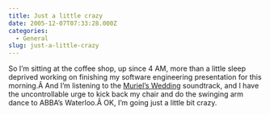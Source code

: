 ```yaml
---
title: Just a little crazy
date: 2005-12-07T07:33:28.000Z
categories:
  - General
slug: just-a-little-crazy
---
```

So I’m sitting at the coffee shop, up since 4 <span class="caps">AM</span>, more than a little sleep deprived working on finishing my software engineering presentation for this morning.Â  And I’m listening to the [Muriel’s Wedding][1]  soundtrack, and I have the uncontrollable urge to kick back my chair and do the swinging arm dance to <span class="caps">ABBA</span>’s Waterloo.Â  <span class="caps">OK</span>, I’m going just a little bit crazy.



 [1]: http://imdb.com/title/tt0110598/
